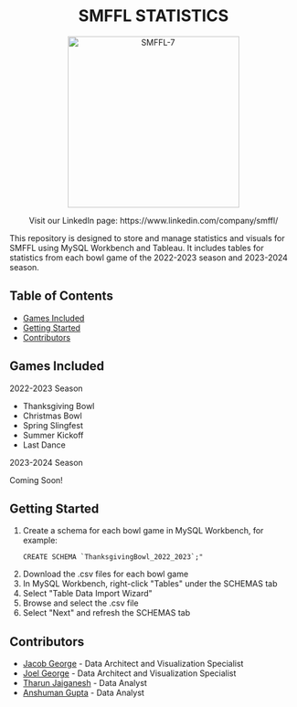 <h1 align="center">SMFFL STATISTICS</h1>

<p align="center">
  <img src="https://github.com/jgeorg24/SMFFL_Stats/assets/135657590/f98765f2-907a-4a99-a3d3-cbf92329ba27" alt="SMFFL-7" width="300"/>
</p>

<p align="center">
  Visit our LinkedIn page: https://www.linkedin.com/company/smffl/


This repository is designed to store and manage statistics and visuals for SMFFL using MySQL Workbench and Tableau. It includes tables for statistics from each bowl game of the 2022-2023 season and 2023-2024 season.

## Table of Contents
- [Games Included](#games-included)
- [Getting Started](#getting-started)
- [Contributors](#contributors)

## Games Included

2022-2023 Season
- Thanksgiving Bowl
- Christmas Bowl
- Spring Slingfest
- Summer Kickoff
- Last Dance

2023-2024 Season

Coming Soon!

## Getting Started

1. Create a schema for each bowl game in MySQL Workbench, for example:
   ```
   CREATE SCHEMA `ThanksgivingBowl_2022_2023`;"
   ```  
2. Download the .csv files for each bowl game
3. In MySQL Workbench, right-click "Tables" under the SCHEMAS tab
4. Select "Table Data Import Wizard"
5. Browse and select the .csv file
6. Select "Next" and refresh the SCHEMAS tab

## Contributors
- [Jacob George](https://www.linkedin.com/in/-jacobgeorge/) - Data Architect and Visualization Specialist
- [Joel George](https://www.linkedin.com/in/-joelgeorge/) - Data Architect and Visualization Specialist
- [Tharun Jaiganesh](https://www.linkedin.com/in/tharunvjaiganesh/) - Data Analyst
- [Anshuman Gupta](https://www.linkedin.com/in/anshumangupta2/) - Data Analyst


